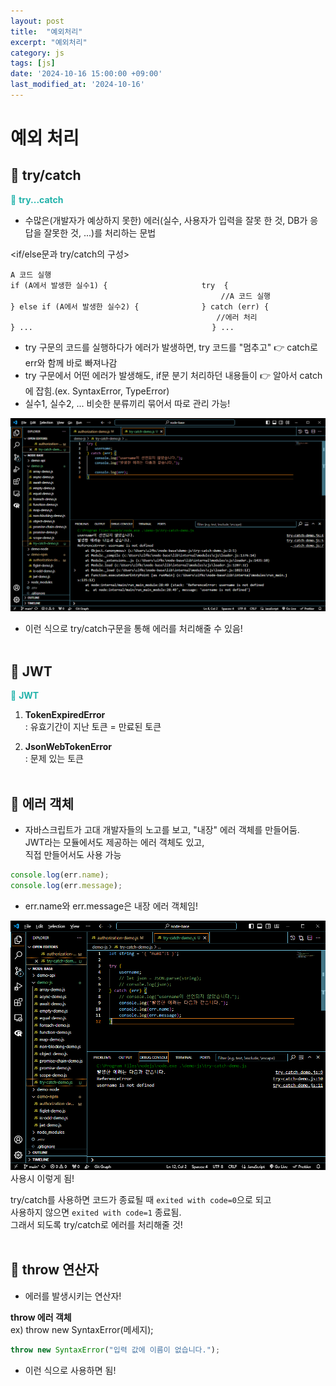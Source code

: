 ```yaml
---
layout: post
title:  "예외처리"
excerpt: "예외처리"
category: js
tags: [js]
date: '2024-10-16 15:00:00 +09:00'
last_modified_at: '2024-10-16'
---
```

# 예외 처리

## 🌊 try/catch

<span style="color:lightseagreen">💫 **try...catch**</span><br>
- 수많은(개발자가 예상하지 못한) 에러(실수, 사용자가 입력을 잘못 한 것, DB가 응답을 잘못한 것, ...)를 처리하는 문법<br>

\<if/else문과 try/catch의 구성>
```
A 코드 실행                  
if (A에서 발생한 실수1) {                     try  {
                                               //A 코드 실행
} else if (A에서 발생한 실수2) {              } catch (err) {  
                                              //에러 처리
} ...                                        } ...
```                               
- try 구문의 코드를 실행하다가 에러가 발생하면, try 코드를 "멈추고" 👉 catch로 err와 함께 바로 빠져나감<br>
- try 구문에서 어떤 에러가 발생해도, if문 분기 처리하던 내용들이 👉 알아서 catch에 잡힘.(ex. SyntaxError, TypeError)<br>
- 실수1, 실수2, ... 비슷한 분류끼리 묶어서 따로 관리 가능!<br>


<img src="https://github.com/Algoruu/Algoruu.github.io/blob/main/_programmers/img01/image-418.png?raw=true">

- 이런 식으로 try/catch구문을 통해 에러를 처리해줄 수 있음!<br><br>

## 🌊 JWT

<span style="color:lightseagreen">💫 **JWT**</span><br>
1) **TokenExpiredError**<br>
: 유효기간이 지난 토큰 = 만료된 토큰<br>

1) **JsonWebTokenError**<br>
: 문제 있는 토큰<br><br>

## 🌊 에러 객체

- 자바스크립트가 고대 개발자들의 노고를 보고, "내장" 에러 객체를 만들어둠.<br>
JWT라는 모듈에서도 제공하는 에러 객체도 있고,<br>
직접 만들어서도 사용 가능<br>

```javascript
console.log(err.name);
console.log(err.message);
```
- err.name와 err.message은 내장 에러 객체임!<br>
<img src="https://github.com/Algoruu/Algoruu.github.io/blob/main/_programmers/img01/image-419.png?raw=true">
사용시 이렇게 됨!<br>

try/catch를 사용하면 코드가 종료될 때 `exited with code=0`으로 되고<br>
사용하지 않으면 `exited with code=1` 종료됨.<br>
그래서 되도록 try/catch로 에러를 처리해줄 것!<br><br>

## 🌊 throw 연산자

- 에러를 발생시키는 연산자!<br>

**throw 에러 객체**<br>
ex) throw new SyntaxError(메세지);<br>
```javascript
throw new SyntaxError("입력 값에 이름이 없습니다.");
```
- 이런 식으로 사용하면 됨!<br><br/>